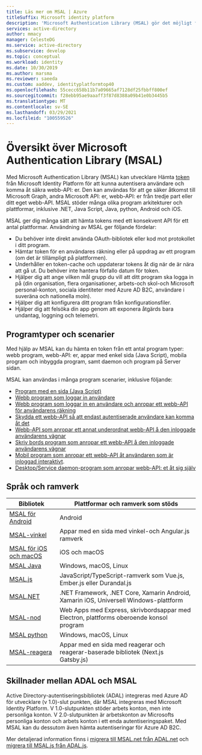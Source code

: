 ```yaml
---
title: Läs mer om MSAL | Azure
titleSuffix: Microsoft identity platform
description: 'Microsoft Authentication Library (MSAL) gör det möjligt för programutvecklare att förvärva tokens för att anropa säkra webb-API: er. Dessa webb-API: er kan vara Microsoft Graph, andra Microsoft API: er, webb-API: er från tredje part eller ditt eget webb-API. MSAL stöder flera program arkitekturer och plattformar.'
services: active-directory
author: mmacy
manager: CelesteDG
ms.service: active-directory
ms.subservice: develop
ms.topic: conceptual
ms.workload: identity
ms.date: 10/30/2019
ms.author: marsma
ms.reviewer: saeeda
ms.custom: aaddev, identityplatformtop40
ms.openlocfilehash: 55cecc658b11b7a09665af7128df25fbbff800ef
ms.sourcegitcommit: f28ebb95ae9aaaff3f87d8388a09b41e0b3445b5
ms.translationtype: MT
ms.contentlocale: sv-SE
ms.lasthandoff: 03/29/2021
ms.locfileid: "100559526"
---
```

# <a name="overview-of-the-microsoft-authentication-library-msal"></a>Översikt över Microsoft Authentication Library (MSAL)
Med Microsoft Authentication Library (MSAL) kan utvecklare Hämta [token](developer-glossary.md#security-token) från Microsoft Identity Platform för att kunna autentisera användare och komma åt säkra webb-API: er. Den kan användas för att ge säker åtkomst till Microsoft Graph, andra Microsoft API: er, webb-API: er från tredje part eller ditt eget webb-API. MSAL stöder många olika program arkitekturer och plattformar, inklusive .NET, Java Script, Java, python, Android och iOS.

MSAL ger dig många sätt att hämta tokens med ett konsekvent API för ett antal plattformar. Användning av MSAL ger följande fördelar:

* Du behöver inte direkt använda OAuth-bibliotek eller kod mot protokollet i ditt program.
* Hämtar token för en användares räkning eller på uppdrag av ett program (om det är tillämpligt på plattformen).
* Underhåller en token-cache och uppdaterar tokens åt dig när de är nära att gå ut. Du behöver inte hantera förfallo datum för token.
* Hjälper dig att ange vilken mål grupp du vill att ditt program ska logga in på (din organisation, flera organisationer, arbets-och skol-och Microsoft personal-konton, sociala identiteter med Azure AD B2C, användare i suveräna och nationella moln).
* Hjälper dig att konfigurera ditt program från konfigurationsfiler.
* Hjälper dig att felsöka din app genom att exponera åtgärds bara undantag, loggning och telemetri.

## <a name="application-types-and-scenarios"></a>Programtyper och scenarier
Med hjälp av MSAL kan du hämta en token från ett antal program typer: webb program, webb-API: er, appar med enkel sida (Java Script), mobila program och inbyggda program, samt daemon och program på Server sidan.

MSAL kan användas i många program scenarier, inklusive följande:

* [Program med en sida (Java Script)](scenario-spa-overview.md)
* [Webb program som loggar in användare](scenario-web-app-sign-user-overview.md)
* [Webb program som loggar in en användare och anropar ett webb-API för användarens räkning](scenario-web-app-call-api-overview.md)
* [Skydda ett webb-API så att endast autentiserade användare kan komma åt det](scenario-protected-web-api-overview.md)
* [Webb-API som anropar ett annat underordnat webb-API å den inloggade användarens vägnar](scenario-web-api-call-api-overview.md)
* [Skriv bords program som anropar ett webb-API å den inloggade användarens vägnar](scenario-desktop-overview.md)
* [Mobil program som anropar ett webb-API åt användaren som är inloggad interaktivt](scenario-mobile-overview.md).
* [Desktop/Service daemon-program som anropar webb-API: et åt sig själv](scenario-daemon-overview.md)

## <a name="languages-and-frameworks"></a>Språk och ramverk

| Bibliotek | Plattformar och ramverk som stöds|
| --- | --- |
| [MSAL för Android](https://github.com/AzureAD/microsoft-authentication-library-for-android)|Android|
| [MSAL-vinkel](https://github.com/AzureAD/microsoft-authentication-library-for-js/tree/dev/lib/msal-angular)| Appar med en sida med vinkel-och Angular.js ramverk|
| [MSAL för iOS och macOS](https://github.com/AzureAD/microsoft-authentication-library-for-objc)|iOS och macOS|
| [MSAL Java](https://github.com/AzureAD/microsoft-authentication-library-for-java)|Windows, macOS, Linux|
| [MSAL.js](https://github.com/AzureAD/microsoft-authentication-library-for-js/tree/dev/lib/msal-browser)| JavaScript/TypeScript-ramverk som Vue.js, Ember.js eller Durandal.js|
| [MSAL.NET](https://github.com/AzureAD/microsoft-authentication-library-for-dotnet)| .NET Framework, .NET Core, Xamarin Android, Xamarin iOS, Universell Windows-plattform|
| [MSAL-nod](https://github.com/AzureAD/microsoft-authentication-library-for-js/tree/dev/lib/msal-node)|Web Apps med Express, skrivbordsappar med Electron, plattforms oberoende konsol program|
| [MSAL python](https://github.com/AzureAD/microsoft-authentication-library-for-python)|Windows, macOS, Linux|
| [MSAL-reagera](https://github.com/AzureAD/microsoft-authentication-library-for-js/tree/dev/lib/msal-react)| Appar med en sida med reagerar och reagerar-baserade bibliotek (Next.js Gatsby.js)|

## <a name="differences-between-adal-and-msal"></a>Skillnader mellan ADAL och MSAL

Active Directory-autentiseringsbibliotek (ADAL) integreras med Azure AD för utvecklare (v 1.0)-slut punkten, där MSAL integreras med Microsoft Identity Platform. V 1.0-slutpunkten stöder arbets konton, men inte personliga konton. V 2.0-slutpunkten är arbetskonton av Microsofts personliga konton och arbets konton i ett enda autentiseringspaket. Med MSAL kan du dessutom även hämta autentiseringar för Azure AD B2C.

Mer detaljerad information finns i [migrera till MSAL.net från ADAL.net](msal-net-migration.md) och [migrera till MSAL.js från ADAL.js](msal-compare-msal-js-and-adal-js.md).
